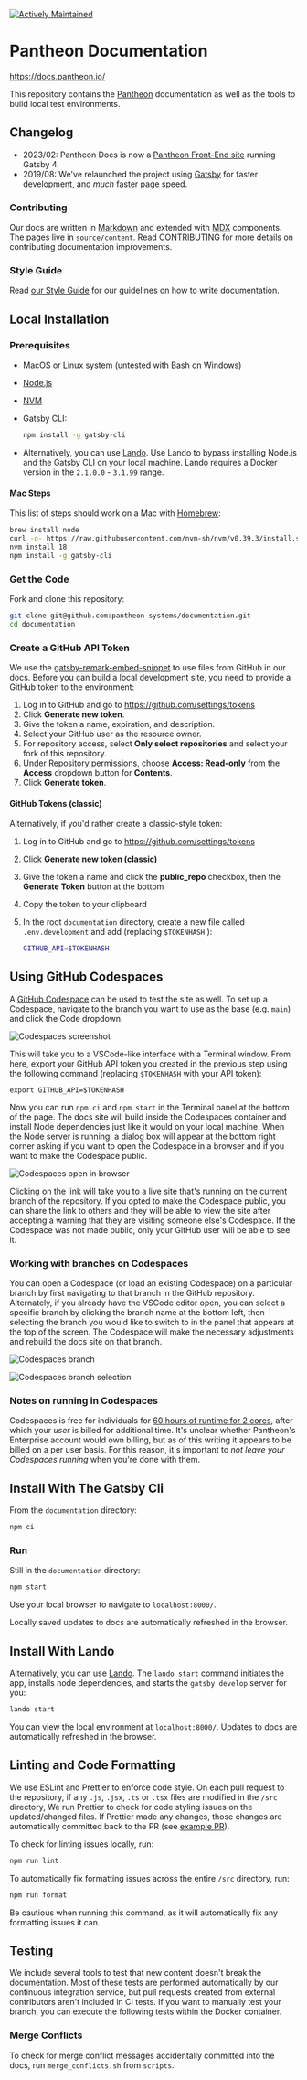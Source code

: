 [![Actively Maintained](https://img.shields.io/badge/Pantheon-Actively_Maintained-yellow?logo=pantheon&color=FFDC28)](https://docs.pantheon.io/oss-support-levels#actively-maintained-support)

Pantheon Documentation
======================

https://docs.pantheon.io/

This repository contains the [Pantheon](https://pantheon.io) documentation as well as the tools to build local test environments.

## Changelog
 - 2023/02: Pantheon Docs is now a [Pantheon Front-End site](https://docs.pantheon.io/guides/decoupled/overview) running Gatsby 4.
 - 2019/08: We've relaunched the project using [Gatsby](https://www.gatsbyjs.org) for faster development, and _much_ faster page speed.

### Contributing

Our docs are written in [Markdown](https://daringfireball.net/projects/markdown/) and extended with [MDX](https://github.com/mdx-js/mdx) components. The pages live in `source/content`. Read [CONTRIBUTING](<CONTRIBUTING.md>) for more details on contributing documentation improvements.

### Style Guide

Read [our Style Guide](https://docs.pantheon.io/style-guide) for our guidelines on how to write documentation.

## Local Installation

### Prerequisites

 - MacOS or Linux system (untested with Bash on Windows)
 - [Node.js](https://nodejs.org/en/)
 - [NVM](https://github.com/nvm-sh/nvm#installing-and-updating)
 - Gatsby CLI:

   ```bash
   npm install -g gatsby-cli
    ```

 - Alternatively, you can use [Lando](https://docs.lando.dev). Use Lando to bypass installing Node.js and the Gatsby CLI on your local machine. Lando requires a Docker version in the `2.1.0.0` - `3.1.99` range.

#### Mac Steps

This list of steps should work on a Mac with [Homebrew](https://brew.sh/):

```bash
brew install node
curl -o- https://raw.githubusercontent.com/nvm-sh/nvm/v0.39.3/install.sh | bash
nvm install 18
npm install -g gatsby-cli
```

### Get the Code

Fork and clone this repository:

```bash
git clone git@github.com:pantheon-systems/documentation.git
cd documentation
```

### Create a GitHub API Token

We use the [gatsby-remark-embed-snippet](https://github.com/gatsbyjs/gatsby/tree/master/packages/gatsby-remark-embed-snippet) to use files from GitHub in our docs. Before you can build a local development site, you need to provide a GitHub token to the environment:

1. Log in to GitHub and go to <https://github.com/settings/tokens>
1. Click **Generate new token**.
1. Give the token a name, expiration, and description.
1. Select your GitHub user as the resource owner.
1. For repository access, select **Only select repositories** and select your fork of this repository.
1. Under Repository permissions, choose **Access: Read-only** from the **Access** dropdown button for **Contents**.
1. Click **Generate token**.

#### GitHub Tokens (classic)

Alternatively, if you'd rather create a classic-style token:

1. Log in to GitHub and go to <https://github.com/settings/tokens>
1. Click **Generate new token (classic)**
1. Give the token a name and click the **public_repo** checkbox, then the **Generate Token** button at the bottom
1. Copy the token to your clipboard
1. In the root `documentation` directory, create a new file called `.env.development` and add (replacing `$TOKENHASH` ):

   ```bash
   GITHUB_API=$TOKENHASH
   ```

## Using GitHub Codespaces

A [GitHub Codespace](https://github.com/features/codespaces) can be used to test the site as well. To set up a Codespace, navigate to the branch you want to use as the base (e.g. `main`) and click the Code dropdown.

![Codespaces screenshot](/source/images/assets/codespaces-setup.png)

This will take you to a VSCode-like interface with a Terminal window. From here, export your GitHub API token you created in the previous step using the following command (replacing `$TOKENHASH` with your API token):

```bash{promptUser: user}
export GITHUB_API=$TOKENHASH
```

Now you can run `npm ci` and `npm start` in the Terminal panel at the bottom of the page. The docs site will build inside the Codespaces container and install Node dependencies just like it would on your local machine. When the Node server is running, a dialog box will appear at the bottom right corner asking if you want to open the Codespace in a browser and if you want to make the Codespace public.

![Codespaces open in browser](/source/images/assets/codespaces-application-available.png)

Clicking on the link will take you to a live site that's running on the current branch of the repository. If you opted to make the Codespace public, you can share the link to others and they will be able to view the site after accepting a warning that they are visiting someone else's Codespace. If the Codespace was not made public, only your GitHub user will be able to see it.

### Working with branches on Codespaces
You can open a Codespace (or load an existing Codespace) on a particular branch by first navigating to that branch in the GitHub repository. Alternately, if you already have the VSCode editor open, you can select a specific branch by clicking the branch name at the bottom left, then selecting the branch you would like to switch to in the panel that appears at the top of the screen. The Codespace will make the necessary adjustments and rebuild the docs site on that branch.

![Codespaces branch](/source/images/assets/codespaces-branch.png)

![Codespaces branch selection](/source/images/assets/codespaces-branch-list.png)

### Notes on running in Codespaces

Codespaces is free for individuals for [60 hours of runtime for 2 cores](https://github.com/features/codespaces#pricing), after which your _user_ is billed for additional time. It's unclear whether Pantheon's Enterprise account would own billing, but as of this writing it appears to be billed on a per user basis. For this reason, it's important to _not leave your Codespaces running_ when you're done with them.

## Install With The Gatsby Cli

From the `documentation` directory:

```bash
npm ci
```

### Run

Still in the `documentation` directory:

```bash
npm start
```

Use your local browser to navigate to `localhost:8000/`.

Locally saved updates to docs are automatically refreshed in the browser.

## Install With Lando

Alternatively, you can use [Lando](https://gist.github.com/tormi/a8b8fc39f9481373b24dc94cb8d2ee31). The `lando start` command initiates the app, installs node dependencies, and starts the `gatsby develop` server for you:

```bash
lando start
```

You can view the local environment at `localhost:8000/`. Updates to docs are automatically refreshed in the browser.

## Linting and Code Formatting
We use ESLint and Prettier to enforce code style. On each pull request to the repository, if any `.js`, `.jsx`, `.ts` or `.tsx` files are modified in the `/src` directory, We run Prettier to check for code styling issues on the updated/changed files. If Prettier made any changes, those changes are automatically committed back to the PR (see [example PR](https://github.com/pantheon-systems/documentation/pull/9180#issuecomment-2292403319)).

To check for linting issues locally, run:
```bash
npm run lint
```

To automatically fix formatting issues across the entire `/src` directory, run:
```bash
npm run format
```
Be cautious when running this command, as it will automatically fix any formatting issues it can.

## Testing

We include several tools to test that new content doesn't break the documentation. Most of these tests are performed automatically by our continuous integration service, but pull requests created from external contributors aren't included in CI tests. If you want to manually test your branch, you can execute the following tests within the Docker container.

### Merge Conflicts

To check for merge conflict messages accidentally committed into the docs, run `merge_conflicts.sh` from `scripts`.
